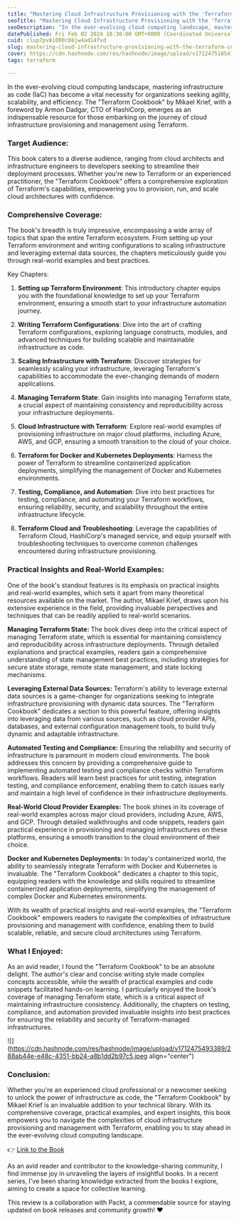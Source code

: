 ```yaml
---
title: "Mastering Cloud Infrastructure Provisioning with the 'Terraform Cookbook' - A Book Review"
seoTitle: "Mastering Cloud Infrastructure Provisioning with the 'Terraform Cookbo"
seoDescription: "In the ever-evolving cloud computing landscape, mastering infrastructure as code (IaC) has become a vital necessity for organizations seeking agility, scala"
datePublished: Fri Feb 02 2024 18:30:00 GMT+0000 (Coordinated Universal Time)
cuid: clup7pv8i000c08jw4ad14fvd
slug: mastering-cloud-infrastructure-provisioning-with-the-terraform-cookbook-a-book-review
cover: https://cdn.hashnode.com/res/hashnode/image/upload/v1712475185410/b3224661-3e6a-4eda-a19e-e222b7323c3d.png
tags: terraform

---
```


In the ever-evolving cloud computing landscape, mastering infrastructure as code (IaC) has become a vital necessity for organizations seeking agility, scalability, and efficiency. The "Terraform Cookbook" by Mikael Krief, with a foreword by Armon Dadgar, CTO of HashiCorp, emerges as an indispensable resource for those embarking on the journey of cloud infrastructure provisioning and management using Terraform.

### Target Audience:

This book caters to a diverse audience, ranging from cloud architects and infrastructure engineers to developers seeking to streamline their deployment processes. Whether you're new to Terraform or an experienced practitioner, the "Terraform Cookbook" offers a comprehensive exploration of Terraform's capabilities, empowering you to provision, run, and scale cloud architectures with confidence.

### Comprehensive Coverage:

The book's breadth is truly impressive, encompassing a wide array of topics that span the entire Terraform ecosystem. From setting up your Terraform environment and writing configurations to scaling infrastructure and leveraging external data sources, the chapters meticulously guide you through real-world examples and best practices.

Key Chapters:

1. **Setting up Terraform Environment**: This introductory chapter equips you with the foundational knowledge to set up your Terraform environment, ensuring a smooth start to your infrastructure automation journey.
    
2. **Writing Terraform Configurations**: Dive into the art of crafting Terraform configurations, exploring language constructs, modules, and advanced techniques for building scalable and maintainable infrastructure as code.
    
3. **Scaling Infrastructure with Terraform**: Discover strategies for seamlessly scaling your infrastructure, leveraging Terraform's capabilities to accommodate the ever-changing demands of modern applications.
    
4. **Managing Terraform State**: Gain insights into managing Terraform state, a crucial aspect of maintaining consistency and reproducibility across your infrastructure deployments.
    
5. **Cloud Infrastructure with Terraform**: Explore real-world examples of provisioning infrastructure on major cloud platforms, including Azure, AWS, and GCP, ensuring a smooth transition to the cloud of your choice.
    
6. **Terraform for Docker and Kubernetes Deployments**: Harness the power of Terraform to streamline containerized application deployments, simplifying the management of Docker and Kubernetes environments.
    
7. **Testing, Compliance, and Automation**: Dive into best practices for testing, compliance, and automating your Terraform workflows, ensuring reliability, security, and scalability throughout the entire infrastructure lifecycle.
    
8. **Terraform Cloud and Troubleshooting**: Leverage the capabilities of Terraform Cloud, HashiCorp's managed service, and equip yourself with troubleshooting techniques to overcome common challenges encountered during infrastructure provisioning.
    

### Practical Insights and Real-World Examples:

One of the book's standout features is its emphasis on practical insights and real-world examples, which sets it apart from many theoretical resources available on the market. The author, Mikael Krief, draws upon his extensive experience in the field, providing invaluable perspectives and techniques that can be readily applied to real-world scenarios.

**Managing Terraform State:** The book dives deep into the critical aspect of managing Terraform state, which is essential for maintaining consistency and reproducibility across infrastructure deployments. Through detailed explanations and practical examples, readers gain a comprehensive understanding of state management best practices, including strategies for secure state storage, remote state management, and state locking mechanisms.

**Leveraging External Data Sources:** Terraform's ability to leverage external data sources is a game-changer for organizations seeking to integrate infrastructure provisioning with dynamic data sources. The "Terraform Cookbook" dedicates a section to this powerful feature, offering insights into leveraging data from various sources, such as cloud provider APIs, databases, and external configuration management tools, to build truly dynamic and adaptable infrastructure.

**Automated Testing and Compliance:** Ensuring the reliability and security of infrastructure is paramount in modern cloud environments. The book addresses this concern by providing a comprehensive guide to implementing automated testing and compliance checks within Terraform workflows. Readers will learn best practices for unit testing, integration testing, and compliance enforcement, enabling them to catch issues early and maintain a high level of confidence in their infrastructure deployments.

**Real-World Cloud Provider Examples:** The book shines in its coverage of real-world examples across major cloud providers, including Azure, AWS, and GCP. Through detailed walkthroughs and code snippets, readers gain practical experience in provisioning and managing infrastructures on these platforms, ensuring a smooth transition to the cloud environment of their choice.

**Docker and Kubernetes Deployments:** In today's containerized world, the ability to seamlessly integrate Terraform with Docker and Kubernetes is invaluable. The "Terraform Cookbook" dedicates a chapter to this topic, equipping readers with the knowledge and skills required to streamline containerized application deployments, simplifying the management of complex Docker and Kubernetes environments.

With its wealth of practical insights and real-world examples, the "Terraform Cookbook" empowers readers to navigate the complexities of infrastructure provisioning and management with confidence, enabling them to build scalable, reliable, and secure cloud architectures using Terraform.

### What I Enjoyed:

As an avid reader, I found the "Terraform Cookbook" to be an absolute delight. The author's clear and concise writing style made complex concepts accessible, while the wealth of practical examples and code snippets facilitated hands-on learning. I particularly enjoyed the book's coverage of managing Terraform state, which is a critical aspect of maintaining infrastructure consistency. Additionally, the chapters on testing, compliance, and automation provided invaluable insights into best practices for ensuring the reliability and security of Terraform-managed infrastructures.

![](https://cdn.hashnode.com/res/hashnode/image/upload/v1712475493389/288ab44e-e48c-4351-bb24-a8b1dd2b97c5.jpeg align="center")

### Conclusion:

Whether you're an experienced cloud professional or a newcomer seeking to unlock the power of infrastructure as code, the "Terraform Cookbook" by Mikael Krief is an invaluable addition to your technical library. With its comprehensive coverage, practical examples, and expert insights, this book empowers you to navigate the complexities of cloud infrastructure provisioning and management with Terraform, enabling you to stay ahead in the ever-evolving cloud computing landscape.

👉 [Link to the Book](https://www.packtpub.com/product/terraform-cookbook-second-edition/9781804616420)

As an avid reader and contributor to the knowledge-sharing community, I find immense joy in unraveling the layers of insightful books. In a recent series, I've been sharing knowledge extracted from the books I explore, aiming to create a space for collective learning.  
  
This review is a collaboration with Packt, a commendable source for staying updated on book releases and community growth! ❤️